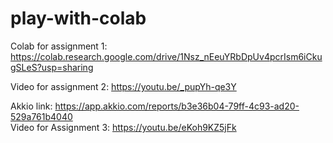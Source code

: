 # play-with-colab
Colab for assignment 1: https://colab.research.google.com/drive/1Nsz_nEeuYRbDpUv4pcrIsm6iCkugSLeS?usp=sharing<br>

Video for assignment 2: https://youtu.be/_pupYh-qe3Y<br>

Akkio link: https://app.akkio.com/reports/b3e36b04-79ff-4c93-ad20-529a761b4040<br>
Video for Assignment 3: https://youtu.be/eKoh9KZ5jFk
